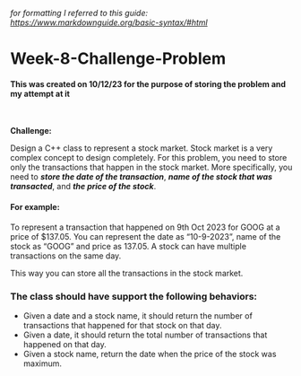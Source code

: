 *for formatting I referred to this guide: https://www.markdownguide.org/basic-syntax/#html* 
<br />

# Week-8-Challenge-Problem

#### This was created on 10/12/23 for the purpose of storing the problem and my attempt at it 
<br/>

**Challenge:** 
<br />

Design a C++ class to represent a stock market. Stock market is a very complex concept to design completely. For this problem, you need to store only the transactions that happen in the stock market. More specifically, you need to ***store the date of the transaction***, ***name of the stock that was transacted***, and ***the price of the stock***. <br />
#### For example:
To represent a transaction that happened on 9th Oct 2023 for GOOG at a price of $137.05. You can represent the date as “10-9-2023”, name of the stock as “GOOG” and price as 137.05.
A stock can have multiple transactions on the same day. 
<br/>

This way you can store all the transactions in the stock market. 
<br />

### The class should have support the following behaviors:
<ul>
  <li>Given a date and a stock name, it should return the number of transactions that happened for that stock on that day.</li>
  <li>Given a date, it should return the total number of transactions that happened on that day.</li>
  <li>Given a stock name, return the date when the price of the stock was maximum.</li>
</ul>
